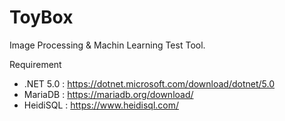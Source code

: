 # ToyBox

Image Processing & Machin Learning Test Tool.

Requirement
 - .NET 5.0 : https://dotnet.microsoft.com/download/dotnet/5.0
 - MariaDB : https://mariadb.org/download/
 - HeidiSQL : https://www.heidisql.com/
